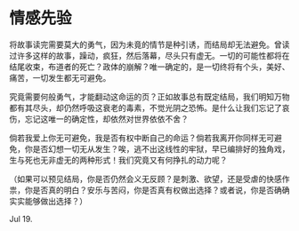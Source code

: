 # 情感先验

将故事读完需要莫大的勇气，因为未竟的情节是种引诱，而结局却无法避免。曾读过许多这样的故事，躁动，疯狂，然后落幕，尽头只有虚无。一切的可能性都将在结尾收束，布道者的死亡？政体的崩解？唯一确定的，是一切终将有个头，美好、痛苦，一切发生都无可避免。

究竟需要何般勇气，才能翻动这命运的页？正如故事总有既定结局，我们明知万物都有其尽头，却仍然呼吸这衰老的毒素，不觉光阴之恐怖。是什么让我们忘记了哀伤，忘记这唯一的确定性，却依然对世界依依不舍？

倘若我爱上你无可避免，我是否有权中断自己的命运？倘若我离开你同样无可避免，你是否幻想一切无从发生？唉，逃不出这线性的牢狱，早已编排好的独角戏，生与死也无非虚无的两种形式！我们究竟又有何挣扎的动力呢？

（如果可以预见结局，你是否仍然会义无反顾？是刺激、欲望，还是受虐的快感作祟，你是否真的明白？安乐与苦闷，你是否真有权做出选择？或者说，你是否确确实实能够做出选择？）

Jul 19.